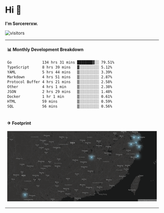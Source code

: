 # Hi 👋

**I'm Sorcererxw.**

![visitors](https://visitor-badge.glitch.me/badge?page_id=sorcererxw.sorcererx)

<table width="800px">
<tr>
<td valign="top" width="50%">

#### 📊 Monthly Development Breakdown

<!--START_SECTION:waka-->
```text
Go              134 hrs 31 mins ███████▓░░ 79.51%
TypeScript      8 hrs 39 mins   ▓░░░░░░░░░ 5.12%
YAML            5 hrs 44 mins   ▒░░░░░░░░░ 3.39%
Markdown        4 hrs 51 mins   ▒░░░░░░░░░ 2.87%
Protocol Buffer 4 hrs 21 mins   ▒░░░░░░░░░ 2.58%
Other           4 hrs 1 min     ▒░░░░░░░░░ 2.38%
JSON            2 hrs 29 mins   ▒░░░░░░░░░ 1.48%
Docker          1 hr 1 min      ▒░░░░░░░░░ 0.61%
HTML            59 mins         ▒░░░░░░░░░ 0.59%
SQL             56 mins         ▒░░░░░░░░░ 0.56%
```
<!--END_SECTION:waka-->

</tr>
<tr>
<td colspan="2">

#### ✈ Footprint

![footprint](./footprint.png)

</td>
</tr>
</table>


